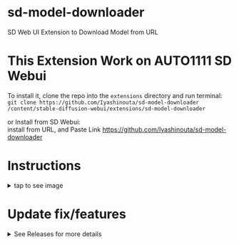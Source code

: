 # sd-model-downloader
SD Web UI Extension to Download Model from URL
  
# This Extension Work on AUTO1111 SD Webui

To install it, clone the repo into the `extensions` directory and run terminal:<br>
`git clone https://github.com/Iyashinouta/sd-model-downloader /content/stable-diffusion-webui/extensions/sd-model-downloader`

or Install from SD Webui:<br>
install from URL, and Paste Link https://github.com/Iyashinouta/sd-model-downloader

# Instructions

<details><summary>tap to see image</summary>
  
  ![preview](https://raw.githubusercontent.com/Iyashinouta/sd-model-downloader/main/images/instructions.png)
  
</details>

# Update fix/features

<details><summary>
  See Releases for more details
  </summary>
  
  - May 30, 2023<br>
    - bug fix : path fix<br>
    - bug fix : downloading `card-no-preview.png` if not exist
  - May 28, 2023<br>
    - adding features : save to <a href=https://github.com/kohya-ss/sd-webui-additional-networks>AddNet Extension</a><br>
    - optimizing fix : more stable, though in latest version on webui<br>
  - May 26, 2023<br>
    - optimizing fix : fix performance when reading information<br>
  - May 22, 2023<br>
    - bug fix : getting error while downloading Huggingface<br>
  
  - May 21, 2023<br>
    - adding feature : show image preview model and save to thumbnail<br>
    - fix : re-organize ui<br>

  - May 12, 2023<br>
    - adding features : submit url/filename<br>
    - bug fix : path fix<br>
  
</details>
